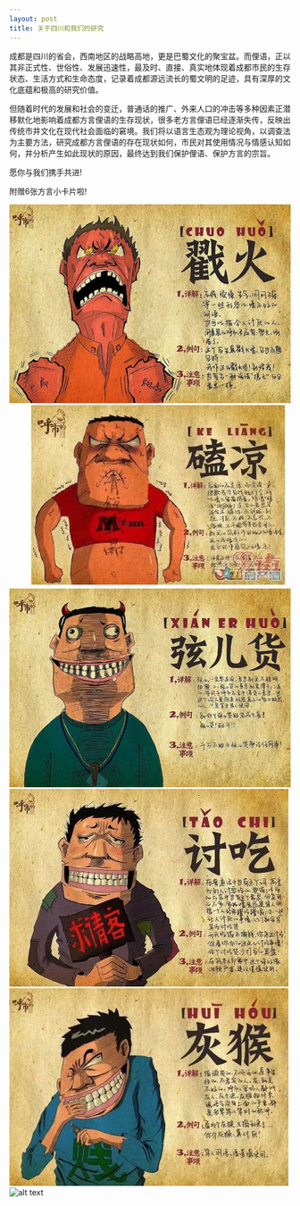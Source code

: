 ```yaml
---
layout: post
title: 关于四川和我们的研究
---
```


成都是四川的省会，西南地区的战略高地，更是巴蜀文化的聚宝盆。而俚语，正以其非正式性、世俗性、发展迅速性，最及时、直接、真实地体现着成都市民的生存状态、生活方式和生命态度，记录着成都源远流长的蜀文明的足迹，具有深厚的文化底蕴和极高的研究价值。

但随着时代的发展和社会的变迁，普通话的推广、外来人口的冲击等多种因素正潜移默化地影响着成都方言俚语的生存现状，很多老方言俚语已经逐渐失传，反映出传统市井文化在现代社会面临的窘境。我们将以语言生态观为理论视角，以调查法为主要方法，研究成都方言俚语的存在现状如何，市民对其使用情况与情感认知如何，并分析产生如此现状的原因，最终达到我们保护俚语、保护方言的宗旨。

愿你与我们携手共进!

附赠6张方言小卡片啦!

![alt text](https://raw.githubusercontent.com/CTB2019DialectResearch/media-files/master/intro1/psb.jpg)
![alt text](https://raw.githubusercontent.com/CTB2019DialectResearch/media-files/master/intro1/psb1.jpg)
![alt text](https://raw.githubusercontent.com/CTB2019DialectResearch/media-files/master/intro1/psb3.jpg)
![alt text](https://raw.githubusercontent.com/CTB2019DialectResearch/media-files/master/intro1/psb4.jpg)
![alt text](https://raw.githubusercontent.com/CTB2019DialectResearch/media-files/master/intro1/psb5.jpg)
![alt text](https://raw.githubusercontent.com/CTB2019DialectResearch/media-files/master/intro1/psb6.jpg)
